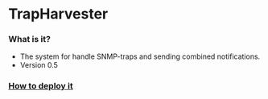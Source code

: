# TrapHarvester #

### What is it? ###

* The system for handle SNMP-traps and sending combined notifications.
* Version 0.5

### <a href="https://github.com/Pavel-Polyakov/trapharvester/wiki#-how-do-i-can-deploy-it-on-my-network-">How to deploy it</a> ###
